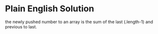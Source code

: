 # Plain English Solution
the newly pushed number to an array is the sum of the last (.length-1) and previous to last.